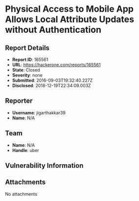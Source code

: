 # Physical Access to Mobile App Allows Local Attribute Updates without Authentication

## Report Details
- **Report ID**: 165561
- **URL**: https://hackerone.com/reports/165561
- **State**: Closed
- **Severity**: none
- **Submitted**: 2016-09-03T19:32:40.227Z
- **Disclosed**: 2018-12-19T22:34:09.003Z

## Reporter
- **Username**: jigarthakkar39
- **Name**: N/A

## Team
- **Name**: N/A
- **Handle**: uber

## Vulnerability Information


## Attachments
No attachments
